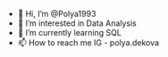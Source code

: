 - 👋 Hi, I’m @Polya1993
- 👀 I’m interested in Data Analysis
- 🌱 I’m currently learning SQL
- 📫 How to reach me IG - polya.dekova

<!---
Polya1993/Polya1993 is a ✨ special ✨ repository because its `README.md` (this file) appears on your GitHub profile.
You can click the Preview link to take a look at your changes.
--->
